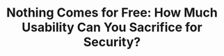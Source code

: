 ---
title: "Nothing Comes for Free: How Much Usability Can You Sacrifice for Security?"
collection: journals
type: journals
permalink: /publications/2017-06-Nothing-Comes-for-Free-How-Much-Usability-Can-You-Sacrifice-for-Security
venue: 'IEEE Security & Privacy'
pages: '24-29'
publisher: 'IEEE'
year: '2017'
paperurl: 'https://doi.org/10.1109/MSP.2017.70'
citation: ' Oksana Kulyk,  Stephan Neumann,  <b>Jurlind Budurushi</b>,  Melanie Volkamer</br> IEEE Security & Privacy'
---
